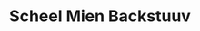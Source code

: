 ---
title: "Scheel Mien Backstuuv"
url: /neustadt-in-holstein/scheel-mien-backstuuv-sandberger-weg/
shop: Bäckerei
---